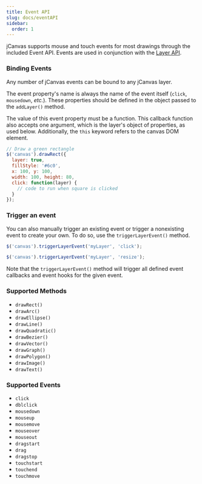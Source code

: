 ```yaml
---
title: Event API
slug: docs/eventAPI
sidebar:
  order: 1
---
```


jCanvas supports mouse and touch events for most drawings through the included Event API. Events are used in conjunction with the [Layer API](/docs/layerAPI/).

### Binding Events

Any number of jCanvas events can be bound to any jCanvas layer.

The event property's name is always the name of the event itself (`click`, `mousedown`, *etc.*). These properties should be defined in the object passed to the `addLayer()` method.

The value of this event property must be a function. This callback function also accepts one argument, which is the layer's object of properties, as used below. Additionally, the `this` keyword refers to the canvas DOM element.

```js
// Draw a green rectangle
$('canvas').drawRect({
  layer: true,
  fillStyle: '#6c0',
  x: 100, y: 100,
  width: 100, height: 80,
  click: function(layer) {
    // code to run when square is clicked
  }
});
```

### Trigger an event

You can also manually trigger an existing event or trigger a nonexisting event to create your own. To do so, use the `triggerLayerEvent()` method.

```js
$('canvas').triggerLayerEvent('myLayer', 'click');
```

```js
$('canvas').triggerLayerEvent('myLayer', 'resize');
```

Note that the `triggerLayerEvent()` method will trigger all defined event callbacks and event hooks for the given event.

### Supported Methods

  - `drawRect()`
  - `drawArc()`
  - `drawEllipse()`
  - `drawLine()`
  - `drawQuadratic()`
  - `drawBezier()`
  - `drawVector()`
  - `drawGraph()`
  - `drawPolygon()`
  - `drawImage()`
  - `drawText()`

### Supported Events

  - `click`
  - `dblclick`
  - `mousedown`
  - `mouseup`
  - `mousemove`
  - `mouseover`
  - `mouseout`
  - `dragstart`
  - `drag`
  - `dragstop`
  - `touchstart`
  - `touchend`
  - `touchmove`
